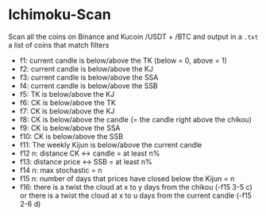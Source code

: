 # Ichimoku-Scan
 Scan all the coins on Binance and Kucoin /USDT + /BTC and output in a `.txt` a list of coins that match filters

- f1: current candle is below/above the TK (below = 0, above = 1)
- f2: current candle is below/above the KJ
- f3: current candle is below/above the SSA
- f4: current candle is below/above the SSB
- f5: TK is below/above the KJ
- f6: CK is below/above the TK
- f7: CK is below/above the KJ
- f8: CK is below/above the candle (= the candle right above the chikou)
- f9: CK is below/above the SSA
- f10: CK is below/above the SSB
- f11: The weekly Kijun is below/above the current candle
- f12 n: distance CK <-> candle = at least n% 
- f13: distance price <-> SSB = at least n%
- f14 n: max stochastic = n
- f15 n: number of days that prices have closed below the Kijun = n
- f16: there is a twist the cloud at x to y days from the chikou (-f15 3-5 c) or there is a twist the cloud at x to u days from the current candle (-f15 2-6 d) 
